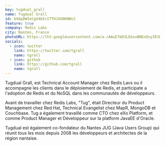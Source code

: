 ```yaml
---
key: tugdual_grall
name: Tugdual Grall
id: bX6pDW3oCgV4bXcI7THJXU0KNWs2
feature: true
company: Redis Labs
city: Nantes, France
photoURL: https://lh3.googleusercontent.com/a-/AAuE7mD3Lb5ovBNEnOvyIRJBtlwyYbMGSEBtHwfV7FYgqg
socials:
  - icon: twitter
    link: https://twitter.com/tgrall
    name: tgrall
  - icon: github
    link: https://github.com/tgrall
    name: tgrall
---
```

Tugdual Grall, est Technical Account Manager chez Redis Lavs ou il accompagne les clients dans le déploiement de Redis, et participate a l'adoption de Redis et du NoSQL dans les communautés de développeurs.

Avant de travailler chez Redis Labs, "Tug", était Directeur du Product Management chez Red Hat, Technical Evangelist chez MapR, MongoDB et Couchbase. Tug a également travaillé comme CTO chez eXo Platform, et comme Product Manager et Développeur sur la platform JavaEE d'Oracle.

Tugdual est également co-fondateur du Nantes JUG (Java Users Group) qui réunit tous les mois depuis 2008 les développeurs et architectes de la région nantaise.

